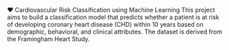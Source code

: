 ❤️ Cardiovascular Risk Classification using Machine Learning
This project aims to build a classification model that predicts whether a patient is at risk of developing coronary heart disease (CHD) within 10 years based on demographic, behavioral, and clinical attributes. The dataset is derived from the Framingham Heart Study.
